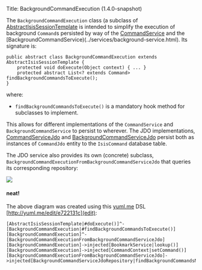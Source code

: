 Title: BackgroundCommandExecution (1.4.0-snapshot)

The `BackgroundCommandExecution` class (a subclass of [AbstractIsisSessionTemplate](./isis-session-template.html) is intended to simplify the execution of background `Command`s persisted by way of the [CommandService](../services/command-context.html) and the [BackgroundCommandService)(../services/background-service.html).  Its signature is:

    public abstract class BackgroundCommandExecution extends AbstractIsisSessionTemplate {
        protected void doExecute(Object context) { ... }
        protected abstract List<? extends Command> findBackgroundCommandsToExecute();
    }

where:

* `findBackgroundCommandsToExecute()` is a mandatory hook method for subclasses to implement.

This allows for different implementations of the `CommandService` and `BackgroundCommandService` to persist to wherever.  The JDO implementations, [CommandServiceJdo](../../components/objectstores/jdo/services/command-service-jdo.html) and [BackgroundCommandServiceJdo](../../components/objectstores/jdo/services/background-command-service-jdo.html) persist both as instances of `CommandJdo` entity to the `IsisCommand` database table.

The JDO service also provides its own (concrete) subclass, `BackgroundCommandExecutionFromBackgroundCommandServiceJdo` that queries its corresponding repository:

![](http://yuml.me/e722131c)


#### neat!
The above diagram was created using this [yuml.me](http://yuml.me) DSL [http://yuml.me/edit/e722131c](edit):

    [AbstractIsisSessionTemplate|#doExecute()]^-[BackgroundCommandExecution|#findBackgroundCommandsToExecute()]
    [BackgroundCommandExecution]^-[BackgroundCommandExecutionFromBackgroundCommandServiceJdo]
    [BackgroundCommandExecution]->injected[BookmarkService|lookup()]
    [BackgroundCommandExecution]->injected[CommandContext|setCommand()]
    [BackgroundCommandExecutionFromBackgroundCommandServiceJdo]->injected[BackgroundCommandServiceJdoRepository|findBackgroundCommandsNotYetStarted()]
